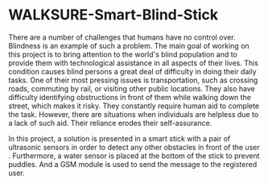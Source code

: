 # WALKSURE-Smart-Blind-Stick
There are a number of challenges that humans have no control over. Blindness is an example of such a problem. The main goal of working on this project is to bring attention to the world's blind population and to provide them with technological assistance in all aspects of their lives. This condition causes blind persons a great deal of difficulty in doing their daily tasks. One of their most pressing issues is transportation, such as crossing roads, commuting by rail, or visiting other public locations. They also have difficulty identifying obstructions in front of them while walking down the street, which makes it risky. They constantly require human aid to complete the task. However, there are situations when individuals are helpless due to a lack of such aid. Their reliance erodes their self-assurance.

In this project, a solution is presented in a smart stick with a pair of ultrasonic sensors in order to detect any other obstacles in front of the  user . Furthermore, a water sensor is placed at the bottom of the stick to prevent puddles. And a GSM module is used to send the message to the registered user.


